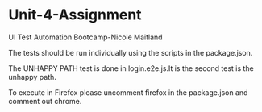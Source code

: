 # Unit-4-Assignment
UI Test Automation Bootcamp-Nicole Maitland

The tests should be run individually using the scripts in the package.json.

The UNHAPPY PATH test is done in login.e2e.js.It is the second test is the unhappy path.

To execute in Firefox please uncomment firefox in the package.json and comment out chrome.


